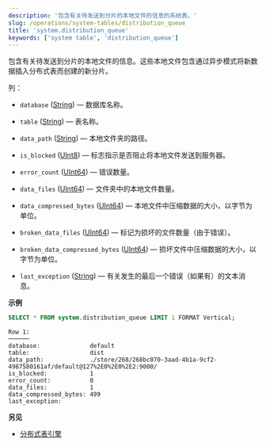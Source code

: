 ```yaml
---
description: '包含有关待发送到分片的本地文件的信息的系统表。'
slug: /operations/system-tables/distribution_queue
title: 'system.distribution_queue'
keywords: ['system table', 'distribution_queue']
---
```


包含有关待发送到分片的本地文件的信息。这些本地文件包含通过异步模式将新数据插入分布式表而创建的新分片。

列：

- `database` ([String](../../sql-reference/data-types/string.md)) — 数据库名称。

- `table` ([String](../../sql-reference/data-types/string.md)) — 表名称。

- `data_path` ([String](../../sql-reference/data-types/string.md)) — 本地文件夹的路径。

- `is_blocked` ([UInt8](../../sql-reference/data-types/int-uint.md)) — 标志指示是否阻止将本地文件发送到服务器。

- `error_count` ([UInt64](../../sql-reference/data-types/int-uint.md)) — 错误数量。

- `data_files` ([UInt64](../../sql-reference/data-types/int-uint.md)) — 文件夹中的本地文件数量。

- `data_compressed_bytes` ([UInt64](../../sql-reference/data-types/int-uint.md)) — 本地文件中压缩数据的大小，以字节为单位。

- `broken_data_files` ([UInt64](../../sql-reference/data-types/int-uint.md)) — 标记为损坏的文件数量（由于错误）。

- `broken_data_compressed_bytes` ([UInt64](../../sql-reference/data-types/int-uint.md)) — 损坏文件中压缩数据的大小，以字节为单位。

- `last_exception` ([String](../../sql-reference/data-types/string.md)) — 有关发生的最后一个错误（如果有）的文本消息。

**示例**

``` sql
SELECT * FROM system.distribution_queue LIMIT 1 FORMAT Vertical;
```

``` text
Row 1:
──────
database:              default
table:                 dist
data_path:             ./store/268/268bc070-3aad-4b1a-9cf2-4987580161af/default@127%2E0%2E0%2E2:9000/
is_blocked:            1
error_count:           0
data_files:            1
data_compressed_bytes: 499
last_exception:
```

**另见**

- [分布式表引擎](../../engines/table-engines/special/distributed.md)
